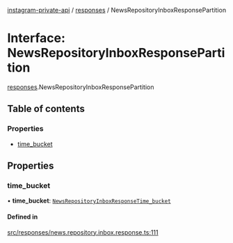 [instagram-private-api](../../README.md) / [responses](../../modules/responses.md) / NewsRepositoryInboxResponsePartition

# Interface: NewsRepositoryInboxResponsePartition

[responses](../../modules/responses.md).NewsRepositoryInboxResponsePartition

## Table of contents

### Properties

- [time\_bucket](NewsRepositoryInboxResponsePartition.md#time_bucket)

## Properties

### time\_bucket

• **time\_bucket**: [`NewsRepositoryInboxResponseTime_bucket`](NewsRepositoryInboxResponseTime_bucket.md)

#### Defined in

[src/responses/news.repository.inbox.response.ts:111](https://github.com/Nerixyz/instagram-private-api/blob/4971f34/src/responses/news.repository.inbox.response.ts#L111)
